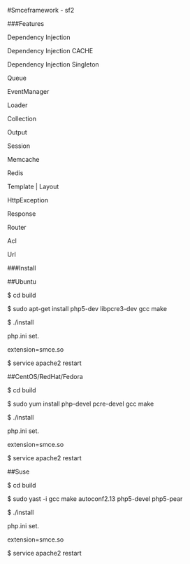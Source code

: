 #Smceframework - sf2

###Features

Dependency Injection

Dependency Injection CACHE

Dependency Injection Singleton

Queue

EventManager

Loader

Collection

Output

Session

Memcache

Redis

Template | Layout

HttpException

Response

Router

Acl

Url


###Install

##Ubuntu

$ cd build

$ sudo apt-get install php5-dev libpcre3-dev gcc make

$ ./install 

php.ini set.

extension=smce.so

$ service apache2 restart



##CentOS/RedHat/Fedora

$ cd build

$ sudo yum install php-devel pcre-devel gcc make

$ ./install 

php.ini set.

extension=smce.so

$ service apache2 restart


##Suse

$ cd build

$ sudo yast -i gcc make autoconf2.13 php5-devel php5-pear

$ ./install 

php.ini set.

extension=smce.so

$ service apache2 restart
